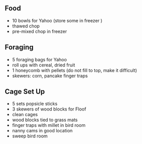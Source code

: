 ## Food
- 10 bowls for Yahoo (store some in freezer )
- thawed chop
- pre-mixed chop in freezer 

## Foraging 
- 5 foraging bags for Yahoo 
- roll ups with cereal, dried fruit 
- 1 honeycomb with pellets (do not fill to top, make it difficult)
- skewers: corn, pancake finger traps

## Cage Set Up
- 5 sets popsicle sticks 
- 3 skewers of wood blocks for Floof 
- clean cages
- wood blocks tied to grass mats
- finger traps with millet in bird room
- nanny cams in good location
- sweep bird room